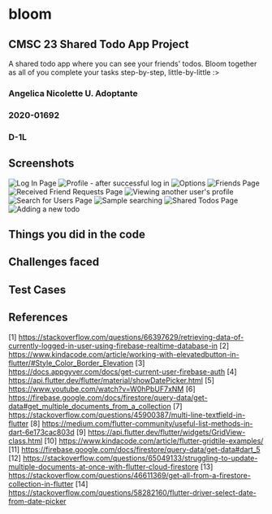 # bloom
## CMSC 23 Shared Todo App Project
A shared todo app where you can see your friends' todos. Bloom together as all of you complete your tasks step-by-step, little-by-little :>

### Angelica Nicolette U. Adoptante
### 2020-01692
### D-1L

## Screenshots
![Log In Page](https://github.com/CMSC-23-1st-Sem-2022-2023/project-colette-exe/blob/main/screenshots/flutter_01.png)
![Profile - after successful log in](https://github.com/CMSC-23-1st-Sem-2022-2023/project-colette-exe/blob/main/screenshots/flutter_02.png)
![Options](https://github.com/CMSC-23-1st-Sem-2022-2023/project-colette-exe/blob/main/screenshots/flutter_04.png)
![Friends Page](https://github.com/CMSC-23-1st-Sem-2022-2023/project-colette-exe/blob/main/screenshots/flutter_05.png)
![Received Friend Requests Page](https://github.com/CMSC-23-1st-Sem-2022-2023/project-colette-exe/blob/main/screenshots/flutter_06.png)
![Viewing another user's profile](https://github.com/CMSC-23-1st-Sem-2022-2023/project-colette-exe/blob/main/screenshots/flutter_07.png)
![Search for Users Page](https://github.com/CMSC-23-1st-Sem-2022-2023/project-colette-exe/blob/main/screenshots/flutter_08.png)
![Sample searching](https://github.com/CMSC-23-1st-Sem-2022-2023/project-colette-exe/blob/main/screenshots/flutter_09.png)
![Shared Todos Page](https://github.com/CMSC-23-1st-Sem-2022-2023/project-colette-exe/blob/main/screenshots/flutter_10.png)
![Adding a new todo](https://github.com/CMSC-23-1st-Sem-2022-2023/project-colette-exe/blob/main/screenshots/flutter_11.png)

## Things you did in the code


## Challenges faced


## Test Cases


## References
[1] https://stackoverflow.com/questions/66397629/retrieving-data-of-currently-logged-in-user-using-firebase-realtime-database-in
[2] https://www.kindacode.com/article/working-with-elevatedbutton-in-flutter/#Style_Color_Border_Elevation
[3] https://docs.appgyver.com/docs/get-current-user-firebase-auth
[4] https://api.flutter.dev/flutter/material/showDatePicker.html
[5] https://www.youtube.com/watch?v=W0hPbUF7xNM
[6] https://firebase.google.com/docs/firestore/query-data/get-data#get_multiple_documents_from_a_collection
[7] https://stackoverflow.com/questions/45900387/multi-line-textfield-in-flutter
[8] https://medium.com/flutter-community/useful-list-methods-in-dart-6e173cac803d
[9] https://api.flutter.dev/flutter/widgets/GridView-class.html
[10] https://www.kindacode.com/article/flutter-gridtile-examples/
[11] https://firebase.google.com/docs/firestore/query-data/get-data#dart_5
[12] https://stackoverflow.com/questions/65049133/struggling-to-update-multiple-documents-at-once-with-flutter-cloud-firestore
[13] https://stackoverflow.com/questions/46611369/get-all-from-a-firestore-collection-in-flutter
[14] https://stackoverflow.com/questions/58282160/flutter-driver-select-date-from-date-picker
